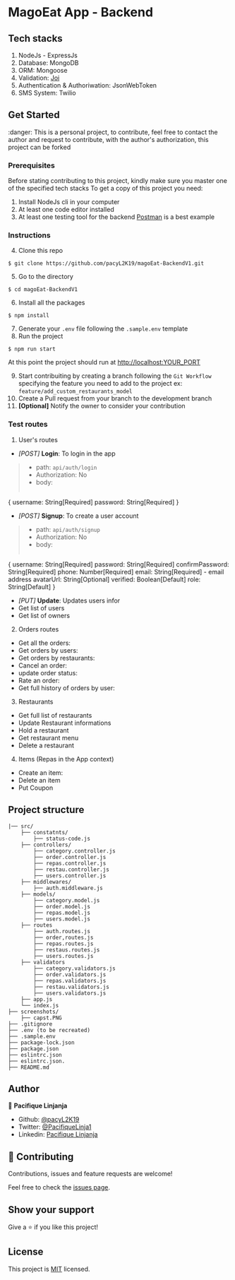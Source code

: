 # MagoEat App - Backend

## Tech stacks

1. NodeJs - ExpressJs
2. Database: MongoDB 
3. ORM: Mongoose
4. Validation: [Joi](https://joi.dev/api/)
5. Authentication & Authoriwation: JsonWebToken
6. SMS System: Twilio

## Get Started

:danger: This is a personal project, to contribute, feel free to contact the author and request to contribute, with the author's authorization, this project can be forked

### Prerequisites

Before stating contributing to this project, kindly make sure you master one of the specified tech stacks 
To get a copy of this project you need: 

1. Install NodeJs cli in your computer
2. At least one code editor installed
3. At least one testing tool for the backend [Postman](https://www.postman.com/) is a best example

### Instructions

4. Clone this repo
```
$ git clone https://github.com/pacyL2K19/magoEat-BackendV1.git
```
5. Go to the directory
```
$ cd magoEat-BackendV1
```
6. Install all the packages
```
$ npm install
```
7. Generate your `.env` file following the `.sample.env` template
8. Run the project 
```
$ npm run start 
```
At this point the project should run at 
[http://localhost:YOUR_PORT](http://localhost:8080)

9. Start contribuiting by creating a branch following the `Git Workflow` specifying the feature you need to add to the project ex: `feature/add_custom_restaurants_model`
10. Create a Pull request from your branch to the development branch
11. **[Optional]** Notify the owner to consider your contribution

### Test routes

1. User's routes
- *[POST]* **Login**: To login in the app
> - path: `api/auth/login`
> - Authorization: No
> - body: 
> ```
{
    username: String[Required]
    password: String[Required]
}
- *[POST]* **Signup**: To create a user account
> - path: `api/auth/signup`
> - Authorization: No
> - body: 
> ```
{
    username: String[Required]
    password: String[Required]
    confirmPassword: String[Required]
    phone: Number[Required]
    email: String[Required] - email address
    avatarUrl: String[Optional]
    verified: Boolean[Default]
    role: String[Default]
}
- *[PUT]* **Update**: Updates users infor 
- Get list of users 
- Get list of owners

2. Orders routes
- Get all the orders:
- Get orders by users:
- Get orders by restaurants:
- Cancel an order: 
- update order status:
- Rate an order:
- Get full history of orders by user:

3. Restaurants
- Get full list of restaurants
- Update Restaurant informations 
- Hold a restaurant 
- Get restaurant menu 
- Delete a restaurant

4. Items (Repas in the App context)
- Create an item: 
- Delete an item 
- Put Coupon 

## Project structure

    |── src/
        ├── constatnts/
            ├── status-code.js
        ├── controllers/
            ├── category.controller.js
            ├── order.controller.js
            ├── repas.controller.js
            ├── restau.controller.js
            ├── users.controller.js
        ├── middlewares/
            ├── auth.middleware.js
        ├── models/
            ├── category.model.js
            ├── order.model.js
            ├── repas.model.js
            ├── users.model.js
        ├── routes
            ├── auth.routes.js
            ├── order,routes.js
            ├── repas.routes.js
            ├── restaus.routes.js
            ├── users.routes.js
        ├── validators
            ├── category.validators.js
            ├── order.validators.js
            ├── repas.validators.js
            ├── restau.validators.js
            ├── users.validators.js
        ├── app.js
        └── index.js
    ├── screenshots/
        ├── capst.PNG
    ├── .gitignore
    ├── .env (to be recreated)
    ├── .sample.env
    ├── package-lock.json
    ├── package.json
    ├── eslintrc.json
    ├── eslintrc.json.
    ├── README.md

## Author

👤 **Pacifique Linjanja**

- Github: [@pacyL2K19](https://github.com/pacyL2K19)
- Twitter: [@PacifiqueLinja1](https://twitter.com/PacifiqueLinja1)
- Linkedin: [Pacifique Linjanja](https://www.linkedin.com/in/pacifique-linjanja/)


## 🤝 Contributing

Contributions, issues and feature requests are welcome!

Feel free to check the [issues page](https://github.com/pacyL2K19/my_ruby_linter/issues).

## Show your support

Give a ⭐️ if you like this project! 

## License

This project is [MIT](lic.url) licensed.

